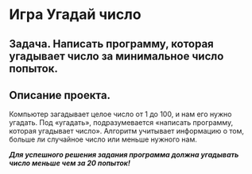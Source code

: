 # Игра Угадай число
## Задача. Написать программу, которая угадывает число за минимальное число попыток.
## Описание проекта.
Компьютер загадывает целое число от 1 до 100, и нам его нужно угадать. Под «угадать», подразумевается «написать программу, которая угадывает число».
Алгоритм учитывает информацию о том, больше ли случайное число или меньше нужного нам.


***Для успешного решения задания программа должна угадывать число меньше чем за 20 попыток!***